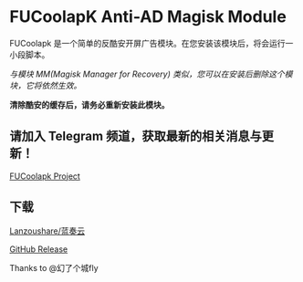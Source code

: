# FUCoolapK Anti-AD Magisk Module
FUCoolapk 是一个简单的反酷安开屏广告模块。在您安装该模块后，将会运行一小段脚本。

*与模块 MM(Magisk Manager for Recovery) 类似，您可以在安装后删除这个模块，它将依然生效。*

**清除酷安的缓存后，请务必重新安装此模块。**

## 请加入 Telegram 频道，获取最新的相关消息与更新！

[FUCoolapk Project](https://t.me/fucoolapk)


## 下载

[Lanzoushare/蓝奏云](http://t.cn/ESovBa3)

[GitHub Release](https://github.com/Flyfish233/FUCoolapK/release)


Thanks to @幻了个城fly
